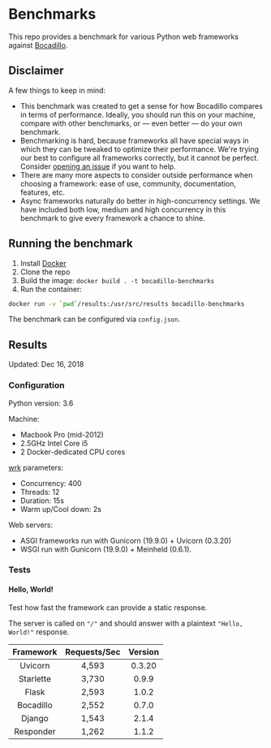 # Benchmarks

This repo provides a benchmark for various Python web frameworks against [Bocadillo].

## Disclaimer

A few things to keep in mind:

- This benchmark was created to get a sense for how Bocadillo compares in terms of performance. Ideally, you should run this on your machine, compare with other benchmarks, or — even better — do your own benchmark.
- Benchmarking is hard, because frameworks all have special ways in which they can be tweaked to optimize their performance. We're trying our best to configure all frameworks correctly, but it cannot be perfect. Consider [opening an issue](https://github.com/bocadilloproject/benchmarks/issues/new) if you want to help.
- There are many more aspects to consider outside performance when choosing a framework: ease of use, community, documentation, features, etc.
- Async frameworks naturally do better in high-concurrency settings. We have included both low, medium and high concurrency in this benchmark to give every framework a chance to shine.

## Running the benchmark

1. Install [Docker]
2. Clone the repo
3. Build the image: `docker build . -t bocadillo-benchmarks`
4. Run the container:

```bash
docker run -v `pwd`/results:/usr/src/results bocadillo-benchmarks
```

The benchmark can be configured via `config.json`.

## Results

Updated: Dec 16, 2018

### Configuration

Python version: 3.6

Machine:

- Macbook Pro (mid-2012)
- 2.5GHz Intel Core i5
- 2 Docker-dedicated CPU cores

[wrk] parameters:

- Concurrency: 400
- Threads: 12
- Duration: 15s
- Warm up/Cool down: 2s

Web servers:

- ASGI frameworks run with Gunicorn (19.9.0) + Uvicorn (0.3.20)
- WSGI run with Gunicorn (19.9.0) + Meinheld (0.6.1).

### Tests

#### Hello, World!

Test how fast the framework can provide a static response.

The server is called on `"/"` and should answer with a plaintext `"Hello, World!"` response.

| Framework | Requests/Sec | Version |
|:---------:|:------------:|:-------:|
| Uvicorn | 4,593 | 0.3.20 |
| Starlette | 3,730 | 0.9.9 |
| Flask | 2,593 | 1.0.2 |
| Bocadillo | 2,552 | 0.7.0 |
| Django | 1,543 | 2.1.4 |
| Responder | 1,262 | 1.1.2 |

[Docker]: https://docs.docker.com/install/
[Bocadillo]: https://github.com/bocadilloproject/bocadillo
[wrk]: https://github.com/wg/wrk
